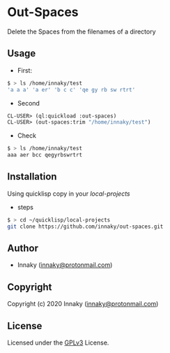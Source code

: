 # Out-Spaces
Delete the Spaces from the filenames of a directory

## Usage

* First:

```bash
$ > ls /home/innaky/test
'a a a' 'a er' 'b c c' 'qe gy rb sw rtrt'
```

* Second

```lisp
CL-USER> (ql:quickload :out-spaces)
CL-USER> (out-spaces:trim "/home/innaky/test")
```

* Check

```bash
$ > ls /home/innaky/test
aaa aer bcc qegyrbswrtrt
```

## Installation

Using quicklisp copy in your *local-projects*

* steps

```bash
$ > cd ~/quicklisp/local-projects
git clone https://github.com/innaky/out-spaces.git
```

## Author

* Innaky (innaky@protonmail.com)

## Copyright

Copyright (c) 2020 Innaky (innaky@protonmail.com)

## License

Licensed under the [GPLv3](https://www.gnu.org/licenses/gpl-3.0.html) License.
